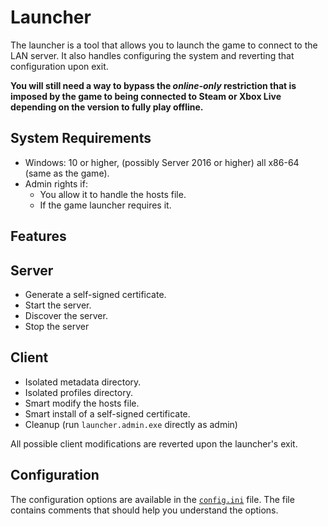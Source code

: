 # Launcher

The launcher is a tool that allows you to launch the game to connect to the LAN server. It also handles configuring the
system and reverting that configuration upon exit.

**You will still need a way to bypass the *online-only* restriction that is imposed by the game to being connected to
Steam or Xbox Live depending on the version to fully play offline.**

## System Requirements

- Windows: 10 or higher, (possibly Server 2016 or higher) all x86-64 (same as the game).
- Admin rights if:
    - You allow it to handle the hosts file.
    - If the game launcher requires it.

## Features

## Server

- Generate a self-signed certificate.
- Start the server.
- Discover the server.
- Stop the server

## Client

- Isolated metadata directory.
- Isolated profiles directory.
- Smart modify the hosts file.
- Smart install of a self-signed certificate.
- Cleanup (run `launcher.admin.exe` directly as admin)

All possible client modifications are reverted upon the launcher's exit.

## Configuration

The configuration options are available in the [`config.ini`](config/config.ini) file. The file contains comments that
should help you understand the options.
